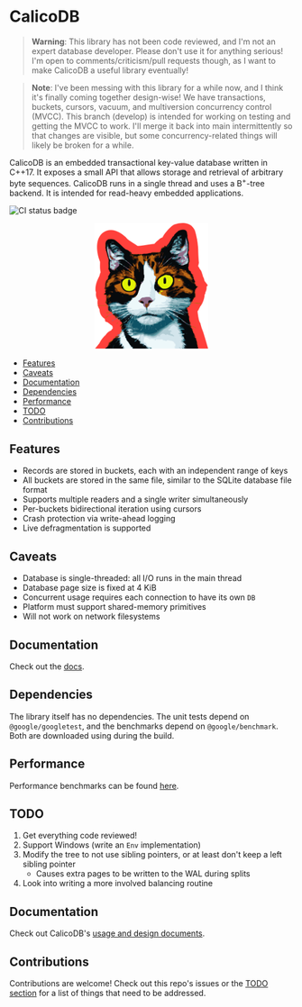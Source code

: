 # CalicoDB

> **Warning**: This library has not been code reviewed, and I'm not an expert database developer. 
> Please don't use it for anything serious!
> I'm open to comments/criticism/pull requests though, as I want to make CalicoDB a useful library eventually!

> **Note**: I've been messing with this library for a while now, and I think it's finally coming together design-wise!
> We have transactions, buckets, cursors, vacuum, and multiversion concurrency control (MVCC).
> This branch (develop) is intended for working on testing and getting the MVCC to work.
> I'll merge it back into main intermittently so that changes are visible, but some concurrency-related things will likely be broken for a while.

CalicoDB is an embedded transactional key-value database written in C++17.
It exposes a small API that allows storage and retrieval of arbitrary byte sequences.
CalicoDB runs in a single thread and uses a B<sup>+</sup>-tree backend.
It is intended for read-heavy embedded applications.

![CI status badge](https://github.com/andy-byers/CalicoDB/actions/workflows/actions.yml/badge.svg)

<div align="center">
    <img src="doc/mascot.png" style="width: 40%; max-width: 400px" />
</div>

+ [Features](#features)
+ [Caveats](#caveats)
+ [Documentation](#documentation)
+ [Dependencies](#dependencies)
+ [Performance](#performance)
+ [TODO](#todo)
+ [Contributions](#contributions)

## Features
+ Records are stored in buckets, each with an independent range of keys
+ All buckets are stored in the same file, similar to the SQLite database file format
+ Supports multiple readers and a single writer simultaneously
+ Per-buckets bidirectional iteration using cursors
+ Crash protection via write-ahead logging
+ Live defragmentation is supported

## Caveats
+ Database is single-threaded: all I/O runs in the main thread
+ Database page size is fixed at 4 KiB
+ Concurrent usage requires each connection to have its own `DB`
+ Platform must support shared-memory primitives
+ Will not work on network filesystems

## Documentation
Check out the [docs](doc/doc.md).

## Dependencies
The library itself has no dependencies.
The unit tests depend on `@google/googletest`, and the benchmarks depend on `@google/benchmark`.
Both are downloaded using during the build.

## Performance
Performance benchmarks can be found [here](benchmarks).

## TODO
1. Get everything code reviewed!
2. Support Windows (write an `Env` implementation)
3. Modify the tree to not use sibling pointers, or at least don't keep a left sibling pointer
   + Causes extra pages to be written to the WAL during splits
4. Look into writing a more involved balancing routine

## Documentation
Check out CalicoDB's [usage and design documents](doc).

## Contributions
Contributions are welcome!
Check out this repo's issues or the [TODO section](#todo) for a list of things that need to be addressed.
